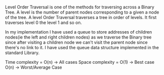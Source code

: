 Level Order Traversal is one of the methods for traversing across a Binary Tree. A level is the number of parent nodes corresponding to a given a node of the tree.
A level Order Traversal traverses a tree in order of levels. It first traverses level 0 the level 1 and so on. 

In my implementation I have used a queue to store addresses of children nodes(ie the left and right children nodes) as we traverse the Binary tree since after visiting a children node we can't visit the parent node since there's no link to it. I have used the queue data structure implemented in the standard Library. 

Time complexity = O(n) -> All cases
Space complexity = O(1) -> Best case
                   O(n) -> Worst/Average Case
